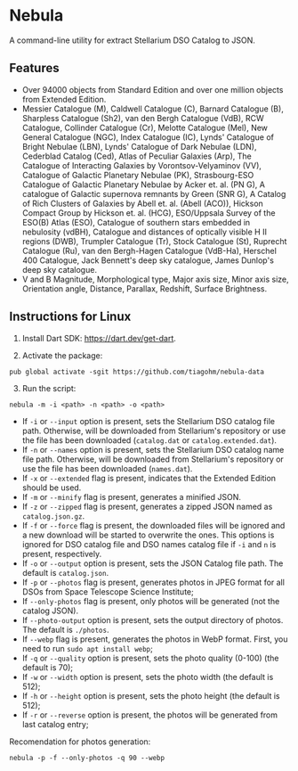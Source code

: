 # Nebula

A command-line utility for extract Stellarium DSO Catalog to JSON.

## Features
* Over 94000 objects from Standard Edition and over one million objects from Extended Edition.
* Messier Catalogue (M), Caldwell Catalogue (C), Barnard Catalogue (B), Sharpless Catalogue (Sh2), van den Bergh Catalogue (VdB), RCW Catalogue, Collinder Catalogue (Cr), Melotte Catalogue (Mel), New General Catalogue (NGC), Index Catalogue (IC), Lynds' Catalogue of Bright Nebulae (LBN), Lynds' Catalogue of Dark Nebulae (LDN), Cederblad Catalog (Ced), Atlas of Peculiar Galaxies (Arp), The Catalogue of Interacting Galaxies by Vorontsov-Velyaminov (VV), Catalogue of Galactic Planetary Nebulae (PK), Strasbourg-ESO Catalogue of Galactic Planetary Nebulae by Acker et. al. (PN G), A catalogue of Galactic supernova remnants by Green (SNR G), A Catalog of Rich Clusters of Galaxies by Abell et. al. (Abell (ACO)), Hickson Compact Group by Hickson et. al. (HCG), ESO/Uppsala Survey of the ESO(B) Atlas (ESO), Catalogue of southern stars embedded in nebulosity (vdBH), Catalogue and distances of optically visible H II regions (DWB), Trumpler Catalogue (Tr), Stock Catalogue (St), Ruprecht Catalogue (Ru), van den Bergh-Hagen Catalogue (VdB-Ha), Herschel 400 Catalogue, Jack Bennett's deep sky catalogue, James Dunlop's deep sky catalogue.
* V and B Magnitude, Morphological type, Major axis size, Minor axis size, Orientation angle, Distance, Parallax, Redshift, Surface Brightness.

## Instructions for Linux

1. Install Dart SDK: https://dart.dev/get-dart.

2. Activate the package:

```
pub global activate -sgit https://github.com/tiagohm/nebula-data
```

3. Run the script:

```shell
nebula -m -i <path> -n <path> -o <path>
```

* If `-i` or `--input` option is present, sets the Stellarium DSO catalog file path. Otherwise, will be downloaded from Stellarium's repository or use the file has been downloaded (`catalog.dat` or `catalog.extended.dat`).
* If `-n` or `--names` option is present, sets the Stellarium DSO catalog name file path. Otherwise, will be downloaded from Stellarium's repository or use the file has been downloaded (`names.dat`).
* If `-x` or `--extended` flag is present, indicates that the Extended Edition should be used.
* If `-m` or `--minify` flag is present, generates a minified JSON.
* If `-z` or `--zipped` flag is present, generates a zipped JSON named as `catalog.json.gz`.
* If `-f` or `--force` flag is present, the downloaded files will be ignored and a new download will be started to overwrite the ones. This options is ignored for DSO catalog file and DSO names catalog file if `-i` and `n` is present, respectively.
* If `-o` or `--output` option is present, sets the JSON Catalog file path. The default is `catalog.json`.
* If `-p` or `--photos` flag is present, generates photos in JPEG format for all DSOs from Space Telescope Science Institute;
* If `--only-photos` flag is present, only photos will be generated (not the catalog JSON).
* If `--photo-output` option is present, sets the output directory of photos. The default is `./photos`.
* If `--webp` flag is present, generates the photos in WebP format. First, you need to run `sudo apt install webp`;
* If `-q` or `--quality` option is present, sets the photo quality (0-100) (the default is 70);
* If `-w` or `--width` option is present, sets the photo width (the default is 512);
* If `-h` or `--height` option is present, sets the photo height (the default is 512);
* If `-r` or `--reverse` option is present, the photos will be generated from last catalog entry;

Recomendation for photos generation:

```shell
nebula -p -f --only-photos -q 90 --webp
```